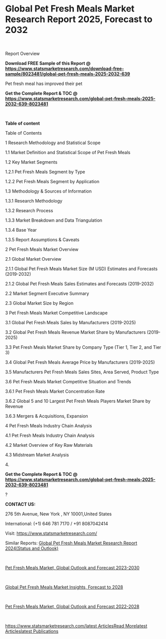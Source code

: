 <h1>Global Pet Fresh Meals Market Research Report 2025, Forecast to 2032</h1><br/><p>Report Overview</p>
 
 
 
 <p><strong>Download FREE Sample of this Report @ <a href="https://www.statsmarketresearch.com/download-free-sample/8023481/global-pet-fresh-meals-2025-2032-639">https://www.statsmarketresearch.com/download-free-sample/8023481/global-pet-fresh-meals-2025-2032-639</a></strong></p>
 
 
 
 <p>Pet fresh meal has improved their pet</p>
 
 
 
 <div><b>Get the Complete Report & TOC @ <a href="https://www.statsmarketresearch.com/global-pet-fresh-meals-2025-2032-639-8023481">https://www.statsmarketresearch.com/global-pet-fresh-meals-2025-2032-639-8023481</a></b></div>
 
 
 
 <p><br />
 
 <b>Table of content</b></p>
 
 
 
 <p>Table of Contents<br />
 
 1 Research Methodology and Statistical Scope<br />
 
 1.1 Market Definition and Statistical Scope of Pet Fresh Meals<br />
 
 1.2 Key Market Segments<br />
 
 1.2.1 Pet Fresh Meals Segment by Type<br />
 
 1.2.2 Pet Fresh Meals Segment by Application<br />
 
 1.3 Methodology & Sources of Information<br />
 
 1.3.1 Research Methodology<br />
 
 1.3.2 Research Process<br />
 
 1.3.3 Market Breakdown and Data Triangulation<br />
 
 1.3.4 Base Year<br />
 
 1.3.5 Report Assumptions & Caveats<br />
 
 2 Pet Fresh Meals Market Overview<br />
 
 2.1 Global Market Overview<br />
 
 2.1.1 Global Pet Fresh Meals Market Size (M USD) Estimates and Forecasts (2019-2032)<br />
 
 2.1.2 Global Pet Fresh Meals Sales Estimates and Forecasts (2019-2032)<br />
 
 2.2 Market Segment Executive Summary<br />
 
 2.3 Global Market Size by Region<br />
 
 3 Pet Fresh Meals Market Competitive Landscape<br />
 
 3.1 Global Pet Fresh Meals Sales by Manufacturers (2019-2025)<br />
 
 3.2 Global Pet Fresh Meals Revenue Market Share by Manufacturers (2019-2025)<br />
 
 3.3 Pet Fresh Meals Market Share by Company Type (Tier 1, Tier 2, and Tier 3)<br />
 
 3.4 Global Pet Fresh Meals Average Price by Manufacturers (2019-2025)<br />
 
 3.5 Manufacturers Pet Fresh Meals Sales Sites, Area Served, Product Type<br />
 
 3.6 Pet Fresh Meals Market Competitive Situation and Trends<br />
 
 3.6.1 Pet Fresh Meals Market Concentration Rate<br />
 
 3.6.2 Global 5 and 10 Largest Pet Fresh Meals Players Market Share by Revenue<br />
 
 3.6.3 Mergers & Acquisitions, Expansion<br />
 
 4 Pet Fresh Meals Industry Chain Analysis<br />
 
 4.1 Pet Fresh Meals Industry Chain Analysis<br />
 
 4.2 Market Overview of Key Raw Materials<br />
 
 4.3 Midstream Market Analysis<br />
 
 4.</p>
 
 
 
 <div><b>Get the Complete Report & TOC @ <a href="https://www.statsmarketresearch.com/global-pet-fresh-meals-2025-2032-639-8023481">https://www.statsmarketresearch.com/global-pet-fresh-meals-2025-2032-639-8023481</a></b></div>
 
 
 
 <p>? </p>
 
 
 
 <p><b>CONTACT US:</b><br />
 
 276 5th Avenue, New York , NY 10001,United States<br />
 
 International: (+1) 646 781 7170 / +91 8087042414<br />
 
 Visit: <a href="https://www.statsmarketresearch.com/">https://www.statsmarketresearch.com/</a><br />
 
 Similar Reports: <a href="https://www.statsmarketresearch.com/global-pet-fresh-meals-2025-2032-639-8023481">Global Pet Fresh Meals Market Research Report 2024(Status and Outlook)</a><br />
 
 <br />
 
 <a href="https://www.statsmarketresearch.com/global-pet-fresh-meals-2025-2032-639-8023481">Pet Fresh Meals Market, Global Outlook and Forecast 2023-2030</a><br />
 
 <br />
 
 <a href="https://www.statsmarketresearch.com/global-pet-fresh-meals-2025-2032-639-8023481">Global Pet Fresh Meals Market Insights, Forecast to 2028</a><br />
 
 <br />
 
 <a href="https://www.statsmarketresearch.com/global-pet-fresh-meals-2025-2032-639-8023481">Pet Fresh Meals Market, Global Outlook and Forecast 2022-2028</a><br />
 
 <br />
 
 <a href="https://gyeongbokgung.com">https://www.statsmarketresearch.com/</a><a href="https://hallyeomaritime.com">latest Articles</a><a href="https://jingwansa.com">Read More</a><a href="https://nguoiviet.jp/">latest Articles</a><a href="https://www.intelmarketresearch.com/">latest Publications</a></p>